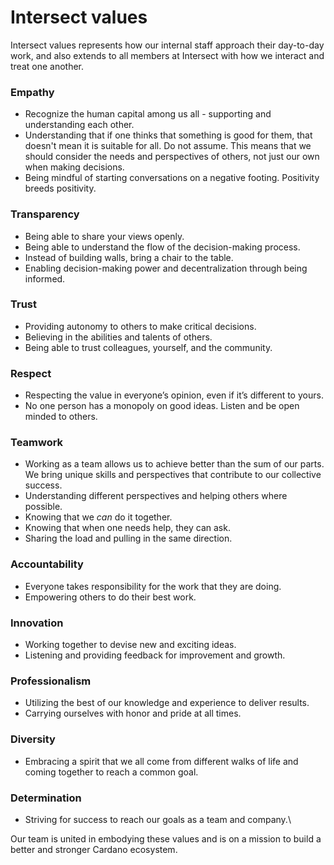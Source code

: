 # Intersect values

Intersect values represents how our internal staff approach their day-to-day work, and also extends to all members at Intersect with how we interact and treat one another.

### Empathy

* Recognize the human capital among us all - supporting and understanding each other.
* Understanding that if one thinks that something is good for them, that doesn't mean it is suitable for all. Do not assume. This means that we should consider the needs and perspectives of others, not just our own when making decisions.
* Being mindful of starting conversations on a negative footing. Positivity breeds positivity.

### Transparency

* Being able to share your views openly.
* Being able to understand the flow of the decision-making process.
* Instead of building walls, bring a chair to the table.
* Enabling decision-making power and decentralization through being informed.

### Trust

* Providing autonomy to others to make critical decisions.
* Believing in the abilities and talents of others.
* Being able to trust colleagues, yourself, and the community.

### Respect

* Respecting the value in everyone’s opinion, even if it’s different to yours.
* No one person has a monopoly on good ideas. Listen and be open minded to others.

### Teamwork

* Working as a team allows us to achieve better than the sum of our parts. We bring unique skills and perspectives that contribute to our collective success.
* Understanding different perspectives and helping others where possible.
* Knowing that we _can_ do it together.
* Knowing that when one needs help, they can ask.
* Sharing the load and pulling in the same direction.

### Accountability

* Everyone takes responsibility for the work that they are doing.
* Empowering others to do their best work.

### Innovation

* Working together to devise new and exciting ideas.
* Listening and providing feedback for improvement and growth.

### Professionalism

* Utilizing the best of our knowledge and experience to deliver results.
* Carrying ourselves with honor and pride at all times.

### Diversity

* Embracing a spirit that we all come from different walks of life and coming together to reach a common goal.

### Determination

* Striving for success to reach our goals as a team and company.\


Our team is united in embodying these values and is on a mission to build a better and stronger Cardano ecosystem.&#x20;

